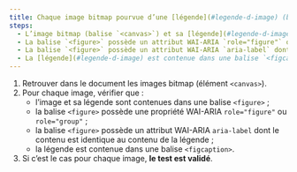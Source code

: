 ```yaml
---
title: Chaque image bitmap pourvue d’une [légende](#legende-d-image) (balise `<canvas>` associée à une [légende](#legende-d-image) adjacente), vérifie-t-elle, si nécessaire, ces conditions ?
steps:
  - L’image bitmap (balise `<canvas>`) et sa [légende](#legende-d-image) adjacente sont contenues dans une balise `<figure>`.
  - La balise `<figure>` possède un attribut WAI-ARIA `role="figure"` ou `role="group"`.
  - La balise `<figure>` possède un attribut WAI-ARIA `aria-label` dont le contenu est identique au contenu de la [légende](#legende-d-image).
  - La [légende](#legende-d-image) est contenue dans une balise `<figcaption>`.
---
```


1. Retrouver dans le document les images bitmap (élément `<canvas>`).
2. Pour chaque image, vérifier que :
   - l’image et sa légende sont contenues dans une balise `<figure>` ;
   - la balise `<figure>` possède une propriété WAI-ARIA `role="figure"` ou `role="group"` ;
   - la balise `<figure>` possède un attribut WAI-ARIA `aria-label` dont le contenu est identique au contenu de la légende ;
   - la légende est contenue dans une balise `<figcaption>`.
3. Si c’est le cas pour chaque image, **le test est validé**.
